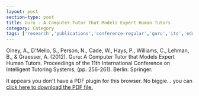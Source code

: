 ```yaml
---
layout: post
section-type: post
title: Guru - A Computer Tutor that Models Expert Human Tutors
category: Category
tags: ['research','publications','conference-regular','guru','its','education-research','nlp','discourse']
---
```

Olney, A., D'Mello, S., Person, N., Cade, W., Hays, P., Williams, C., Lehman, B., & Graesser, A. (2012). Guru: A Computer Tutor that Models Expert Human Tutors. Proceedings of the 11th International Conference on Intelligent Tutoring Systems, (pp. 256-261). Berlin: Springer. 

<object data="https://umdrive.memphis.edu/aolney/public/publications/guru_its_2012.pdf" type="application/pdf" width="100%" height="600px">
 
  <p>It appears you don't have a PDF plugin for this browser.
  No biggie... you can <a href="https://umdrive.memphis.edu/aolney/public/publications/guru_its_2012.pdf">click here to
  download the PDF file.</a></p>
  
</object>
